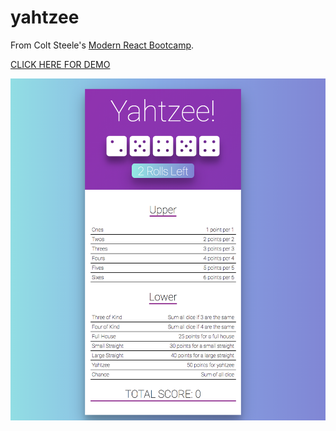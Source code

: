 # yahtzee
From Colt Steele's [Modern React Bootcamp](https://www.udemy.com/modern-react-bootcamp/).

[CLICK HERE FOR DEMO](https://julienorcross.github.io/yahtzee-starter)

![alt text](https://github.com/julienorcross/yahtzee-starter/blob/master/yahtzee.png)
